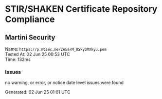 # STIR/SHAKEN Certificate Repository Compliance

## Martini Security

Name: `https://p.mtsec.me/2e5a/M_0Sky3MXkyu.pem`\
Tested At: 02 Jun 25 00:53 UTC\
Time: 132ms

### Issues

no warning, or error, or notice date level issues were found

Generated: 02 Jun 25 01:01 UTC